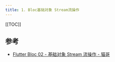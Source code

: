 ```yaml
---
title: 1. Bloc基础对象 Stream流操作
---
```


[[TOC]]








## 参考
- [Flutter Bloc 02 - 基础对象 Stream 流操作 - 猫哥](https://www.bilibili.com/video/BV1YK4y1S7H6)